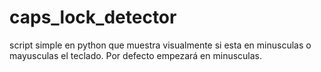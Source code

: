 # caps_lock_detector
script simple en python que muestra visualmente si esta en minusculas o mayusculas el teclado.
Por defecto empezará en minusculas.
